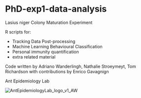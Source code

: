 # PhD-exp1-data-analysis

Lasius niger Colony Maturation Experiment

R scripts for:
- Tracking Data Post-processing
- Machine Learning Behavioural Classification
- Personal immunity quantification
- extra related material

Code written by Adriano Wanderlingh, Nathalie Stroeymeyt, Tom Richardson with contributions by Enrico Gavagnign

Ant Epidemiology Lab

![AntEpidemiologyLab_logo_v1_AW](https://user-images.githubusercontent.com/47888790/184152615-5b94905a-9ddc-4d8f-8f27-3b10a2fda858.png)
